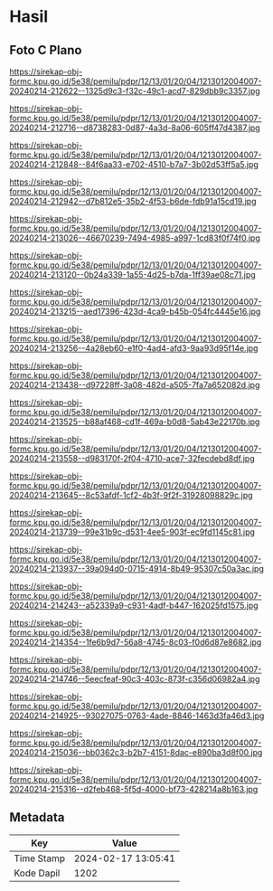 # Hasil

## Foto C Plano

https://sirekap-obj-formc.kpu.go.id/5e38/pemilu/pdpr/12/13/01/20/04/1213012004007-20240214-212622--1325d9c3-f32c-49c1-acd7-829dbb9c3357.jpg

https://sirekap-obj-formc.kpu.go.id/5e38/pemilu/pdpr/12/13/01/20/04/1213012004007-20240214-212716--d8738283-0d87-4a3d-8a06-605ff47d4387.jpg

https://sirekap-obj-formc.kpu.go.id/5e38/pemilu/pdpr/12/13/01/20/04/1213012004007-20240214-212848--84f6aa33-e702-4510-b7a7-3b02d53ff5a5.jpg

https://sirekap-obj-formc.kpu.go.id/5e38/pemilu/pdpr/12/13/01/20/04/1213012004007-20240214-212942--d7b812e5-35b2-4f53-b6de-fdb91a15cd19.jpg

https://sirekap-obj-formc.kpu.go.id/5e38/pemilu/pdpr/12/13/01/20/04/1213012004007-20240214-213026--46670239-7494-4985-a997-1cd83f0f74f0.jpg

https://sirekap-obj-formc.kpu.go.id/5e38/pemilu/pdpr/12/13/01/20/04/1213012004007-20240214-213120--0b24a339-1a55-4d25-b7da-1ff39ae08c71.jpg

https://sirekap-obj-formc.kpu.go.id/5e38/pemilu/pdpr/12/13/01/20/04/1213012004007-20240214-213215--aed17396-423d-4ca9-b45b-054fc4445e16.jpg

https://sirekap-obj-formc.kpu.go.id/5e38/pemilu/pdpr/12/13/01/20/04/1213012004007-20240214-213256--4a28eb60-e1f0-4ad4-afd3-9aa93d95f14e.jpg

https://sirekap-obj-formc.kpu.go.id/5e38/pemilu/pdpr/12/13/01/20/04/1213012004007-20240214-213438--d97228ff-3a08-482d-a505-7fa7a652082d.jpg

https://sirekap-obj-formc.kpu.go.id/5e38/pemilu/pdpr/12/13/01/20/04/1213012004007-20240214-213525--b88af468-cd1f-469a-b0d8-5ab43e22170b.jpg

https://sirekap-obj-formc.kpu.go.id/5e38/pemilu/pdpr/12/13/01/20/04/1213012004007-20240214-213558--d983170f-2f04-4710-ace7-32fecdebd8df.jpg

https://sirekap-obj-formc.kpu.go.id/5e38/pemilu/pdpr/12/13/01/20/04/1213012004007-20240214-213645--8c53afdf-1cf2-4b3f-9f2f-31928098829c.jpg

https://sirekap-obj-formc.kpu.go.id/5e38/pemilu/pdpr/12/13/01/20/04/1213012004007-20240214-213739--99e31b9c-d531-4ee5-903f-ec9fd1145c81.jpg

https://sirekap-obj-formc.kpu.go.id/5e38/pemilu/pdpr/12/13/01/20/04/1213012004007-20240214-213937--39a094d0-0715-4914-8b49-95307c50a3ac.jpg

https://sirekap-obj-formc.kpu.go.id/5e38/pemilu/pdpr/12/13/01/20/04/1213012004007-20240214-214243--a52339a9-c931-4adf-b447-162025fd1575.jpg

https://sirekap-obj-formc.kpu.go.id/5e38/pemilu/pdpr/12/13/01/20/04/1213012004007-20240214-214354--1fe6b9d7-56a8-4745-8c03-f0d6d87e8682.jpg

https://sirekap-obj-formc.kpu.go.id/5e38/pemilu/pdpr/12/13/01/20/04/1213012004007-20240214-214746--5eecfeaf-90c3-403c-873f-c356d06982a4.jpg

https://sirekap-obj-formc.kpu.go.id/5e38/pemilu/pdpr/12/13/01/20/04/1213012004007-20240214-214925--93027075-0763-4ade-8846-1463d3fa46d3.jpg

https://sirekap-obj-formc.kpu.go.id/5e38/pemilu/pdpr/12/13/01/20/04/1213012004007-20240214-215036--bb0362c3-b2b7-4151-8dac-e890ba3d8f00.jpg

https://sirekap-obj-formc.kpu.go.id/5e38/pemilu/pdpr/12/13/01/20/04/1213012004007-20240214-215316--d2feb468-5f5d-4000-bf73-428214a8b163.jpg


## Metadata

| Key        | Value               |
| ---------- | ------------------- |
| Time Stamp | 2024-02-17 13:05:41 |
| Kode Dapil | 1202                |



